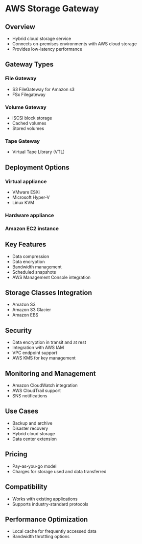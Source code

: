 # AWS Storage Gateway

## Overview
- Hybrid cloud storage service
- Connects on-premises environments with AWS cloud storage
- Provides low-latency performance

## Gateway Types
### File Gateway
- S3 FileGateway for Amazon s3 
- FSx Filegateway

### Volume Gateway
- iSCSI block storage
- Cached volumes
- Stored volumes
### Tape Gateway
- Virtual Tape Library (VTL)

## Deployment Options
### Virtual appliance
- VMware ESXi
- Microsoft Hyper-V
- Linux KVM
### Hardware appliance
### Amazon EC2 instance

## Key Features
- Data compression
- Data encryption
- Bandwidth management
- Scheduled snapshots
- AWS Management Console integration

## Storage Classes Integration
- Amazon S3
- Amazon S3 Glacier
- Amazon EBS

## Security
- Data encryption in transit and at rest
- Integration with AWS IAM
- VPC endpoint support
- AWS KMS for key management

## Monitoring and Management
- Amazon CloudWatch integration
- AWS CloudTrail support
- SNS notifications

## Use Cases
- Backup and archive
- Disaster recovery
- Hybrid cloud storage
- Data center extension

## Pricing
- Pay-as-you-go model
- Charges for storage used and data transferred

## Compatibility
- Works with existing applications
- Supports industry-standard protocols

## Performance Optimization
- Local cache for frequently accessed data
- Bandwidth throttling options
